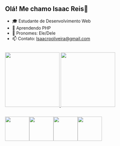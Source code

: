 ## Olá! Me chamo Isaac Reis👋

- 🎓 Estudante de Desenvolvimento Web
- 🔭 Aprendendo PHP
- 🌱 Pronomes: Ele/Dele
- 📫 Contato: Isaacrpoliveira@gmail.com

<br>

<div>
  <a href="https://github.com/IsaacReisP">
  <img height="180em" src="https://github-readme-stats.vercel.app/api?username=IsaacReisP&show_icons=true&theme=gruvbox&include_all_commits=true&count_private=true"/>
  <img height="180em" src="https://github-readme-stats.vercel.app/api/top-langs/?username=IsaacReisP&layout=compact&langs_count=16&theme=gruvbox"/>
</div>

##

<div style="Display: flex;">
  <img height="80em" src="https://cdn.jsdelivr.net/gh/devicons/devicon@latest/icons/html5/html5-original.svg" />
  <img height="80em" src="https://cdn.jsdelivr.net/gh/devicons/devicon@latest/icons/css3/css3-original.svg" />
  <img height="80em" src="https://cdn.jsdelivr.net/gh/devicons/devicon@latest/icons/javascript/javascript-original.svg" />
  <img height="80em" src="https://cdn.jsdelivr.net/gh/devicons/devicon@latest/icons/php/php-original.svg" />
          
          
  
</div>
          
          

